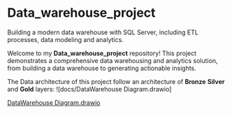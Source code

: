 # Data_warehouse_project
Building a modern data warehouse with SQL Server, including ETL processes, data modeling and analytics.

Welcome to my **Data_warehouse_project** repository!
This project demonstrates a comprehensive data warehousing and analytics solution, from building a data warehouse to generating actionable insights. 

The Data architecture of this project follow an architecture of **Bronze** **Silver** and **Gold** layers:
![docs/DataWarehouse Diagram.drawio]

[DataWarehouse Diagram.drawio](https://github.com/user-attachments/files/22440066/DataWarehouse.Diagram.drawio)
<mxfile host="Electron" agent="Mozilla/5.0 (Windows NT 10.0; Win64; x64) AppleWebKit/537.36 (KHTML, like Gecko) draw.io/28.1.2 Chrome/138.0.7204.243 Electron/37.4.0 Safari/537.36" version="28.1.2">
  <diagram name="Page-1" id="caUtYiohZnL23IAZNrcm">
    <mxGraphModel dx="786" dy="482" grid="1" gridSize="10" guides="1" tooltips="1" connect="1" arrows="1" fold="1" page="1" pageScale="1" pageWidth="850" pageHeight="1100" math="0" shadow="0">
      <root>
        <mxCell id="0" />
        <mxCell id="1" parent="0" />
        <mxCell id="w5IkpH8JXHDGHeNf7wii-1" value="" style="rounded=0;whiteSpace=wrap;html=1;fillColor=none;dashed=1;strokeColor=light-dark(#5e5e5e, #ededed);" vertex="1" parent="1">
          <mxGeometry x="80" y="80" width="120" height="290" as="geometry" />
        </mxCell>
        <mxCell id="w5IkpH8JXHDGHeNf7wii-2" value="Sources" style="rounded=0;whiteSpace=wrap;html=1;fontSize=24;dashed=1;" vertex="1" parent="1">
          <mxGeometry x="85" y="70" width="110" height="20" as="geometry" />
        </mxCell>
        <mxCell id="w5IkpH8JXHDGHeNf7wii-3" value="" style="rounded=0;whiteSpace=wrap;html=1;fillColor=none;dashed=1;strokeColor=light-dark(#5e5e5e, #ededed);gradientColor=default;" vertex="1" parent="1">
          <mxGeometry x="260" y="80" width="430" height="310" as="geometry" />
        </mxCell>
        <mxCell id="w5IkpH8JXHDGHeNf7wii-4" value="Data Warehouse" style="rounded=0;whiteSpace=wrap;html=1;fontSize=24;dashed=1;" vertex="1" parent="1">
          <mxGeometry x="360" y="70" width="250" height="20" as="geometry" />
        </mxCell>
        <mxCell id="w5IkpH8JXHDGHeNf7wii-6" value="" style="rounded=0;whiteSpace=wrap;html=1;fillColor=none;dashed=1;strokeColor=light-dark(#5e5e5e, #ededed);" vertex="1" parent="1">
          <mxGeometry x="730" y="80" width="110" height="290" as="geometry" />
        </mxCell>
        <mxCell id="w5IkpH8JXHDGHeNf7wii-7" value="&lt;font style=&quot;font-size: 24px;&quot;&gt;Consume&lt;/font&gt;" style="rounded=0;whiteSpace=wrap;html=1;" vertex="1" parent="1">
          <mxGeometry x="730" y="70" width="110" height="20" as="geometry" />
        </mxCell>
        <mxCell id="w5IkpH8JXHDGHeNf7wii-8" value="Bronze Layer" style="rounded=0;whiteSpace=wrap;html=1;fillColor=#f8cecc;strokeColor=#b85450;fontSize=16;" vertex="1" parent="1">
          <mxGeometry x="280" y="100" width="120" height="30" as="geometry" />
        </mxCell>
        <mxCell id="w5IkpH8JXHDGHeNf7wii-9" value="" style="rounded=0;whiteSpace=wrap;html=1;fontSize=16;fillColor=default;" vertex="1" parent="1">
          <mxGeometry x="280" y="150" width="120" height="210" as="geometry" />
        </mxCell>
        <mxCell id="w5IkpH8JXHDGHeNf7wii-10" value="Silver Layer" style="rounded=0;whiteSpace=wrap;html=1;fillColor=#d0cee2;strokeColor=#56517e;fontSize=16;" vertex="1" parent="1">
          <mxGeometry x="425" y="100" width="120" height="30" as="geometry" />
        </mxCell>
        <mxCell id="w5IkpH8JXHDGHeNf7wii-11" value="Silver Layer" style="rounded=0;whiteSpace=wrap;html=1;fillColor=#fff2cc;strokeColor=#d6b656;fontSize=16;" vertex="1" parent="1">
          <mxGeometry x="570" y="100" width="120" height="30" as="geometry" />
        </mxCell>
        <mxCell id="w5IkpH8JXHDGHeNf7wii-12" value="CRM" style="image;aspect=fixed;html=1;points=[];align=center;fontSize=12;image=img/lib/azure2/general/Folder_Blank.svg;" vertex="1" parent="1">
          <mxGeometry x="120" y="160" width="36.96" height="30" as="geometry" />
        </mxCell>
        <mxCell id="w5IkpH8JXHDGHeNf7wii-13" value="" style="image;aspect=fixed;html=1;points=[];align=center;fontSize=12;image=img/lib/azure2/general/Media_File.svg;" vertex="1" parent="1">
          <mxGeometry x="140" y="170" width="16.25" height="20" as="geometry" />
        </mxCell>
        <mxCell id="w5IkpH8JXHDGHeNf7wii-14" value="ERP" style="image;aspect=fixed;html=1;points=[];align=center;fontSize=12;image=img/lib/azure2/general/Folder_Blank.svg;" vertex="1" parent="1">
          <mxGeometry x="119.28999999999999" y="230" width="36.96" height="30" as="geometry" />
        </mxCell>
        <mxCell id="w5IkpH8JXHDGHeNf7wii-15" value="" style="image;aspect=fixed;html=1;points=[];align=center;fontSize=12;image=img/lib/azure2/general/Media_File.svg;" vertex="1" parent="1">
          <mxGeometry x="140" y="245" width="16.25" height="20" as="geometry" />
        </mxCell>
        <mxCell id="w5IkpH8JXHDGHeNf7wii-25" value="Object Type : CSV FIles&lt;div&gt;&lt;br&gt;&lt;div&gt;Interface: Files in Folders&lt;/div&gt;&lt;/div&gt;" style="text;html=1;align=center;verticalAlign=middle;whiteSpace=wrap;rounded=0;fontSize=10;" vertex="1" parent="1">
          <mxGeometry x="80" y="310" width="120" height="30" as="geometry" />
        </mxCell>
        <mxCell id="w5IkpH8JXHDGHeNf7wii-26" value="" style="html=1;verticalLabelPosition=bottom;align=center;labelBackgroundColor=#ffffff;verticalAlign=top;strokeWidth=2;strokeColor=#b85450;shadow=0;dashed=0;shape=mxgraph.ios7.icons.data;fillColor=#f8cecc;" vertex="1" parent="1">
          <mxGeometry x="328" y="215.9" width="24" height="29.099999999999998" as="geometry" />
        </mxCell>
        <mxCell id="w5IkpH8JXHDGHeNf7wii-27" value="" style="rounded=0;whiteSpace=wrap;html=1;fontSize=16;fillColor=default;" vertex="1" parent="1">
          <mxGeometry x="425" y="150" width="120" height="240" as="geometry" />
        </mxCell>
        <mxCell id="w5IkpH8JXHDGHeNf7wii-28" value="" style="rounded=0;whiteSpace=wrap;html=1;fontSize=16;fillColor=default;" vertex="1" parent="1">
          <mxGeometry x="560" y="150" width="120" height="210" as="geometry" />
        </mxCell>
        <mxCell id="w5IkpH8JXHDGHeNf7wii-29" value="" style="html=1;verticalLabelPosition=bottom;align=center;labelBackgroundColor=#ffffff;verticalAlign=top;strokeWidth=2;strokeColor=#9673a6;shadow=0;dashed=0;shape=mxgraph.ios7.icons.data;fillColor=#e1d5e7;" vertex="1" parent="1">
          <mxGeometry x="473" y="215.9" width="24" height="29.099999999999998" as="geometry" />
        </mxCell>
        <mxCell id="w5IkpH8JXHDGHeNf7wii-30" value="" style="html=1;verticalLabelPosition=bottom;align=center;labelBackgroundColor=#ffffff;verticalAlign=top;strokeWidth=2;strokeColor=#d6b656;shadow=0;dashed=0;shape=mxgraph.ios7.icons.data;fillColor=#fff2cc;" vertex="1" parent="1">
          <mxGeometry x="608" y="215.9" width="24" height="29.099999999999998" as="geometry" />
        </mxCell>
        <mxCell id="w5IkpH8JXHDGHeNf7wii-31" value="" style="shape=flexArrow;endArrow=classic;html=1;rounded=0;" edge="1" parent="1">
          <mxGeometry width="50" height="50" relative="1" as="geometry">
            <mxPoint x="210" y="245" as="sourcePoint" />
            <mxPoint x="260" y="245" as="targetPoint" />
          </mxGeometry>
        </mxCell>
        <mxCell id="w5IkpH8JXHDGHeNf7wii-32" value="" style="shape=flexArrow;endArrow=classic;html=1;rounded=0;" edge="1" parent="1">
          <mxGeometry width="50" height="50" relative="1" as="geometry">
            <mxPoint x="690" y="244" as="sourcePoint" />
            <mxPoint x="740" y="244" as="targetPoint" />
          </mxGeometry>
        </mxCell>
        <mxCell id="w5IkpH8JXHDGHeNf7wii-33" value="" style="shape=flexArrow;endArrow=classic;html=1;rounded=0;" edge="1" parent="1">
          <mxGeometry width="50" height="50" relative="1" as="geometry">
            <mxPoint x="380" y="240" as="sourcePoint" />
            <mxPoint x="430" y="240" as="targetPoint" />
          </mxGeometry>
        </mxCell>
        <mxCell id="w5IkpH8JXHDGHeNf7wii-34" value="" style="shape=flexArrow;endArrow=classic;html=1;rounded=0;" edge="1" parent="1">
          <mxGeometry width="50" height="50" relative="1" as="geometry">
            <mxPoint x="530" y="240" as="sourcePoint" />
            <mxPoint x="580" y="240" as="targetPoint" />
          </mxGeometry>
        </mxCell>
        <mxCell id="w5IkpH8JXHDGHeNf7wii-35" value="Raw Data" style="text;html=1;align=center;verticalAlign=middle;whiteSpace=wrap;rounded=0;" vertex="1" parent="1">
          <mxGeometry x="310" y="245" width="60" height="30" as="geometry" />
        </mxCell>
        <mxCell id="w5IkpH8JXHDGHeNf7wii-37" value="Cleaned, Standardized Data" style="text;html=1;align=center;verticalAlign=middle;whiteSpace=wrap;rounded=0;" vertex="1" parent="1">
          <mxGeometry x="427.5" y="250" width="115" height="30" as="geometry" />
        </mxCell>
        <mxCell id="w5IkpH8JXHDGHeNf7wii-38" value="Business-Ready-Data" style="text;html=1;align=center;verticalAlign=middle;whiteSpace=wrap;rounded=0;" vertex="1" parent="1">
          <mxGeometry x="565" y="250" width="110" height="30" as="geometry" />
        </mxCell>
        <mxCell id="w5IkpH8JXHDGHeNf7wii-39" value="Object Type : Table&lt;div&gt;&lt;br&gt;&lt;/div&gt;&lt;div&gt;Load:&lt;/div&gt;&lt;div&gt;Barch Processing&lt;/div&gt;&lt;div&gt;Full Load (Trunc and research)&lt;/div&gt;" style="text;html=1;align=center;verticalAlign=middle;whiteSpace=wrap;rounded=0;fontSize=10;" vertex="1" parent="1">
          <mxGeometry x="280" y="300" width="120" height="30" as="geometry" />
        </mxCell>
        <mxCell id="w5IkpH8JXHDGHeNf7wii-40" value="Transformations:&lt;div&gt;Data Cleansing&amp;nbsp;&lt;/div&gt;&lt;div&gt;Data Standrization&lt;/div&gt;&lt;div&gt;Data Normalization&lt;/div&gt;&lt;div&gt;Derived Columns&lt;/div&gt;&lt;div&gt;Data Enrichment&lt;/div&gt;&lt;div&gt;&lt;br&gt;&lt;/div&gt;&lt;div&gt;Data Model: None (as-is)&lt;/div&gt;" style="text;html=1;align=center;verticalAlign=middle;whiteSpace=wrap;rounded=0;fontSize=10;" vertex="1" parent="1">
          <mxGeometry x="427.5" y="320" width="120" height="30" as="geometry" />
        </mxCell>
        <mxCell id="w5IkpH8JXHDGHeNf7wii-41" value="Data Model:&lt;div&gt;Star Schema&lt;/div&gt;&lt;div&gt;Flat Table&lt;/div&gt;&lt;div&gt;Aggregated Table&lt;/div&gt;" style="text;html=1;align=center;verticalAlign=middle;whiteSpace=wrap;rounded=0;fontSize=10;" vertex="1" parent="1">
          <mxGeometry x="560" y="300" width="120" height="30" as="geometry" />
        </mxCell>
        <mxCell id="w5IkpH8JXHDGHeNf7wii-42" value="" style="image;aspect=fixed;html=1;points=[];align=center;fontSize=12;image=img/lib/azure2/analytics/Power_BI_Embedded.svg;" vertex="1" parent="1">
          <mxGeometry x="759.5" y="122" width="51" height="68" as="geometry" />
        </mxCell>
        <mxCell id="w5IkpH8JXHDGHeNf7wii-43" value="" style="image;aspect=fixed;html=1;points=[];align=center;fontSize=12;image=img/lib/azure2/ai_machine_learning/Anomaly_Detector.svg;" vertex="1" parent="1">
          <mxGeometry x="760" y="230" width="39.5" height="39.5" as="geometry" />
        </mxCell>
        <mxCell id="w5IkpH8JXHDGHeNf7wii-44" value="Machine Learning" style="text;html=1;align=center;verticalAlign=middle;whiteSpace=wrap;rounded=0;" vertex="1" parent="1">
          <mxGeometry x="755" y="275" width="60" height="30" as="geometry" />
        </mxCell>
      </root>
    </mxGraphModel>
  </diagram>
</mxfile>
